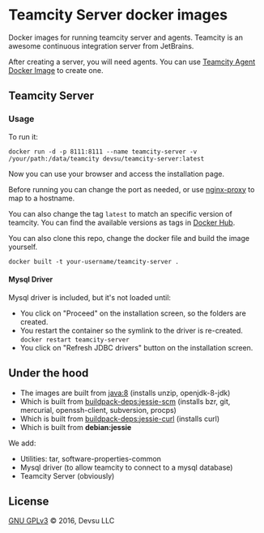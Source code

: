 # Teamcity Server docker images

Docker images for running teamcity server and agents. Teamcity is an awesome continuous integration server from JetBrains.

After creating a server, you will need agents. You can use [Teamcity Agent Docker Image](https://github.com/devsu/docker-teamcity-agent) to create one.

## Teamcity Server

### Usage

To run it:

`docker run -d -p 8111:8111 --name teamcity-server -v /your/path:/data/teamcity devsu/teamcity-server:latest`

Now you can use your browser and access the installation page.

Before running you can change the port as needed, or use [nginx-proxy](https://github.com/jwilder/nginx-proxy) to map to a hostname.

You can also change the tag `latest` to match an specific version of teamcity. You can find the available versions as tags in [Docker Hub](https://hub.docker.com/r/devsu/teamcity-server).

You can also clone this repo, change the docker file and build the image yourself.

`docker built -t your-username/teamcity-server .`

#### Mysql Driver

Mysql driver is included, but it's not loaded until:

- You click on "Proceed" on the installation screen, so the folders are created.
- You restart the container so the symlink to the driver is re-created. `docker restart teamcity-server`
- You click on "Refresh JDBC drivers" button on the installation screen.

## Under the hood

- The images are built from [java:8](https://github.com/docker-library/openjdk/blob/master/openjdk-8-jdk/Dockerfile) (installs unzip, openjdk-8-jdk)
- Which is built from [buildpack-deps:jessie-scm](https://github.com/docker-library/buildpack-deps/blob/master/jessie/scm/Dockerfile) (installs bzr, git, mercurial, openssh-client, subversion, procps)
- Which is built from [buildpack-deps:jessie-curl](https://github.com/docker-library/buildpack-deps/blob/master/jessie/curl/Dockerfile) (installs curl)
- Which is built from **debian:jessie**

We add:

- Utilities: tar, software-properties-common
- Mysql driver (to allow teamcity to connect to a mysql database)
- Teamcity Server (obviously)

## License

[GNU GPLv3](https://github.com/devsu/docker-teamcity-server/blob/master/LICENSE) © 2016, Devsu LLC